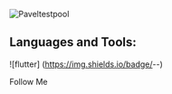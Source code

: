 
![Paveltestpool](https://user-images.githubusercontent.com/129371039/228805630-df66a9e5-0583-4d05-89f5-9e795dba69c4.png)

## Languages and Tools:
![flutter] (https://img.shields.io/badge/<LABEL>-<MESSAGE>-<COLOR>) 


Follow Me
